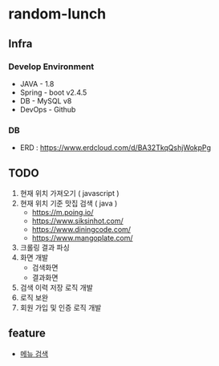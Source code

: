 # random-lunch

## Infra

### Develop Environment

* JAVA - 1.8
* Spring - boot v2.4.5
* DB - MySQL v8
* DevOps - Github

### DB

* ERD : https://www.erdcloud.com/d/BA32TkqQshjWokpPg

## TODO

1. 현재 위치 가져오기 ( javascript )
2. 현재 위치 기준 맛집 검색 ( java )
    - https://m.poing.io/
    - https://www.siksinhot.com/
    - https://www.diningcode.com/
    - https://www.mangoplate.com/
3. 크롤링 결과 파싱
4. 화면 개발
    - 검색화면
    - 결과화면
5. 검색 이력 저장 로직 개발
7. 로직 보완
6. 회원 가입 및 인증 로직 개발

## feature

- [메뉴 검색](https://frappeproject.atlassian.net/l/c/wyBW6Y91)